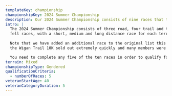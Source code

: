 ```yaml
---
templateKey: championship
championshipKey: 2024 Summer Championship
description: Our 2024 Summer Championship consists of nine races that take place between April and October 2024
intro: |
  The 2024 Summer Championship consists of three road, four trail and three
  fell races, with a short, medium and long distance race for each terrain.
  
  Note that we have added an additional race to the original list this year (the Black Knight Charge) because
  the Wigan Trail 10K sold out extremely quickly and many members were not able to sign up in time.

  You need to complete any five of the ten races in order to qualify for the championship.
terrain: Mixed
championshipType: Gendered
qualificationCriteria:
  - numberOfRaces: 5
veteranStartAge: 40
veteranCategoryDuration: 5
---
```


